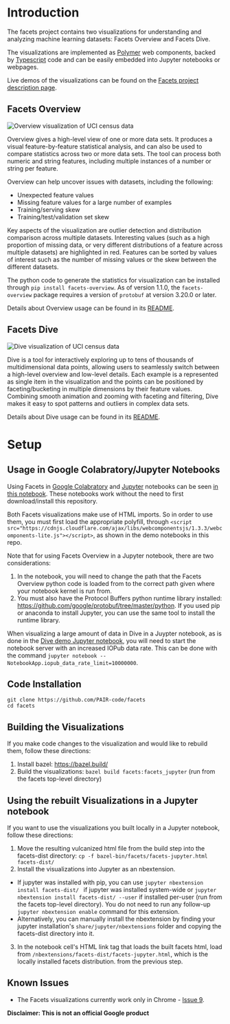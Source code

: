 # Introduction

The facets project contains two visualizations for understanding and analyzing machine learning datasets: Facets Overview and Facets Dive.

The visualizations are implemented as [Polymer](https://www.polymer-project.org) web components, backed by [Typescript](https://www.typescriptlang.org) code and can be easily embedded into Jupyter notebooks or webpages.

Live demos of the visualizations can be found on the [Facets project description page](https://pair-code.github.io/facets/).

## Facets Overview

![Overview visualization of UCI census data](/img/overview-census.png "Overview visualization of UCI census data -  Lichman, M. (2013). UCI Machine Learning Repository [http://archive.ics.uci.edu/ml/datasets/Census+Income]. Irvine, CA: University of California, School of Information and Computer Science")

Overview gives a high-level view of one or more data sets. It produces a visual feature-by-feature statistical analysis, and can also be used to compare statistics across two or more data sets. The tool can process both numeric and string features, including multiple instances of a number or string per feature.

Overview can help uncover issues with datasets, including the following:

* Unexpected feature values
* Missing feature values for a large number of examples
* Training/serving skew
* Training/test/validation set skew

Key aspects of the visualization are outlier detection and distribution comparison across multiple datasets.
Interesting values (such as a high proportion of missing data, or very different distributions of a feature across multiple datasets) are highlighted in red.
Features can be sorted by values of interest such as the number of missing values or the skew between the different datasets.

The python code to generate the statistics for visualization can be installed through `pip install facets-overview`.
As of version 1.1.0, the `facets-overview` package requires a version of `protobuf` at version 3.20.0 or later.

Details about Overview usage can be found in its [README](./facets_overview/README.md).

## Facets Dive

![Dive visualization of UCI census data](/img/dive-census.png "Dive visualization of UCI census data -  Lichman, M. (2013). UCI Machine Learning Repository [http://archive.ics.uci.edu/ml/datasets/Census+Income]. Irvine, CA: University of California, School of Information and Computer Science")

Dive is a tool for interactively exploring up to tens of thousands of multidimensional data points, allowing users to seamlessly switch between a high-level overview and low-level details.
Each example is a represented as single item in the visualization and the points can be positioned by faceting/bucketing in multiple dimensions by their feature values. Combining smooth animation and zooming with faceting and filtering, Dive makes it easy to spot patterns and outliers in complex data sets.

Details about Dive usage can be found in its [README](./facets_dive/README.md).

# Setup

## Usage in Google Colabratory/Jupyter Notebooks

Using Facets in [Google Colabratory](https://colab.research.google.com) and [Jupyter](http://jupyter.org) notebooks can be seen
[in this notebook](https://colab.research.google.com/github/PAIR-code/facets/blob/master/colab_facets.ipynb). These notebooks work without the need to first download/install this repository.

Both Facets visualizations make use of HTML imports. So in order to use them, you must first load the appropriate polyfill, through `<script src="https://cdnjs.cloudflare.com/ajax/libs/webcomponentsjs/1.3.3/webcomponents-lite.js"></script>`, as shown in the demo notebooks in this repo.

Note that for using Facets Overview in a Jupyter notebook, there are two considerations:
1. In the notebook, you will need to change the path that the Facets Overview python code is loaded from to the correct path given where your notebook kernel is run from.
2. You must also have the Protocol Buffers python runtime library installed: https://github.com/google/protobuf/tree/master/python. If you used pip or anaconda to install Jupyter, you can use the same tool to install the runtime library.

When visualizing a large amount of data in Dive in a Juypter notebook, as is done in the [Dive demo Jupyter notebook](./facets_dive/Dive_demo.ipynb), you will need to start the notebook server with an increased IOPub data rate.
This can be done with the command ```jupyter notebook --NotebookApp.iopub_data_rate_limit=10000000```.

## Code Installation
```
git clone https://github.com/PAIR-code/facets
cd facets
```

## Building the Visualizations

If you make code changes to the visualization and would like to rebuild them, follow these directions:

1. Install bazel: https://bazel.build/
2. Build the visualizations: ```bazel build facets:facets_jupyter``` (run from the facets top-level directory)

## Using the rebuilt Visualizations in a Jupyter notebook

If you want to use the visualizations you built locally in a Jupyter notebook, follow these directions:

1. Move the resulting vulcanized html file from the build step into the facets-dist directory: ```cp -f bazel-bin/facets/facets-jupyter.html facets-dist/```
2. Install the visualizations into Jupyter as an nbextension.
  * If jupyter was installed with pip, you can use ```jupyter nbextension install facets-dist/ ``` if jupyter was installed system-wide or ```jupyter nbextension install facets-dist/ --user``` if installed per-user (run from the facets top-level directory). You do not need to run any follow-up ```jupyter nbextension enable``` command for this extension.
  * Alternatively, you can manually install the nbextension by finding your jupyter installation's ```share/jupyter/nbextensions``` folder and copying the facets-dist directory into it.
3. In the notebook cell's HTML link tag that loads the built facets html, load from ```/nbextensions/facets-dist/facets-jupyter.html```, which is the locally installed facets distribution. from the previous step.

## Known Issues

* The Facets visualizations currently work only in Chrome - [Issue 9](../../issues/9).

**Disclaimer: This is not an official Google product**
